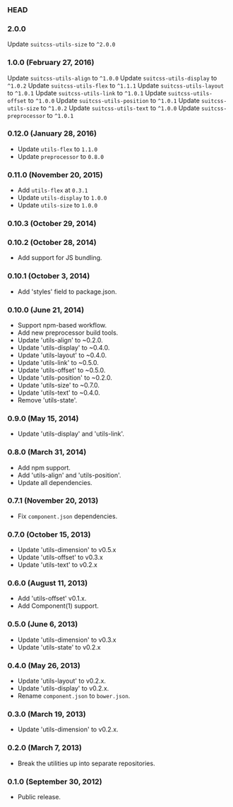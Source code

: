 ### HEAD

### 2.0.0

Update `suitcss-utils-size` to `^2.0.0`

### 1.0.0 (February 27, 2016)

Update `suitcss-utils-align` to `^1.0.0`
Update `suitcss-utils-display` to `^1.0.2`
Update `suitcss-utils-flex` to `^1.1.1`
Update `suitcss-utils-layout` to `^1.0.1`
Update `suitcss-utils-link` to `^1.0.1`
Update `suitcss-utils-offset` to `^1.0.0`
Update `suitcss-utils-position` to `^1.0.1`
Update `suitcss-utils-size` to `^1.0.2`
Update `suitcss-utils-text` to `^1.0.0`
Update `suitcss-preprocessor` to `^1.0.1`

### 0.12.0 (January 28, 2016)

* Update `utils-flex` to `1.1.0`
* Update `preprocessor` to `0.8.0`

### 0.11.0 (November 20, 2015)

* Add `utils-flex` at `0.3.1`
* Update `utils-display` to `1.0.0`
* Update `utils-size` to `1.0.0`

### 0.10.3 (October 29, 2014)
### 0.10.2 (October 28, 2014)

* Add support for JS bundling.

### 0.10.1 (October 3, 2014)

* Add 'styles' field to package.json.

### 0.10.0 (June 21, 2014)

* Support npm-based workflow.
* Add new preprocessor build tools.
* Update 'utils-align' to ~0.2.0.
* Update 'utils-display' to ~0.4.0.
* Update 'utils-layout' to ~0.4.0.
* Update 'utils-link' to ~0.5.0.
* Update 'utils-offset' to ~0.5.0.
* Update 'utils-position' to ~0.2.0.
* Update 'utils-size' to ~0.7.0.
* Update 'utils-text' to ~0.4.0.
* Remove 'utils-state'.

### 0.9.0 (May 15, 2014)

* Update 'utils-display' and 'utils-link'.

### 0.8.0 (March 31, 2014)

* Add npm support.
* Add 'utils-align' and 'utils-position'.
* Update all dependencies.

### 0.7.1 (November 20, 2013)

* Fix `component.json` dependencies.

### 0.7.0 (October 15, 2013)

* Update 'utils-dimension' to v0.5.x
* Update 'utils-offset' to v0.3.x
* Update 'utils-text' to v0.2.x

### 0.6.0 (August 11, 2013)

* Add 'utils-offset' v0.1.x.
* Add Component(1) support.

### 0.5.0 (June 6, 2013)

* Update 'utils-dimension' to v0.3.x
* Update 'utils-state' to v0.2.x

### 0.4.0 (May 26, 2013)

* Update 'utils-layout' to v0.2.x.
* Update 'utils-display' to v0.2.x.
* Rename `component.json` to `bower.json`.

### 0.3.0 (March 19, 2013)

* Update 'utils-dimension' to v0.2.x.

### 0.2.0 (March 7, 2013)

* Break the utilities up into separate repositories.

### 0.1.0 (September 30, 2012)

* Public release.
